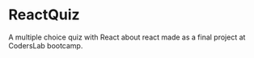 # ReactQuiz
A multiple choice quiz with React about react made as a final project at CodersLab bootcamp.


